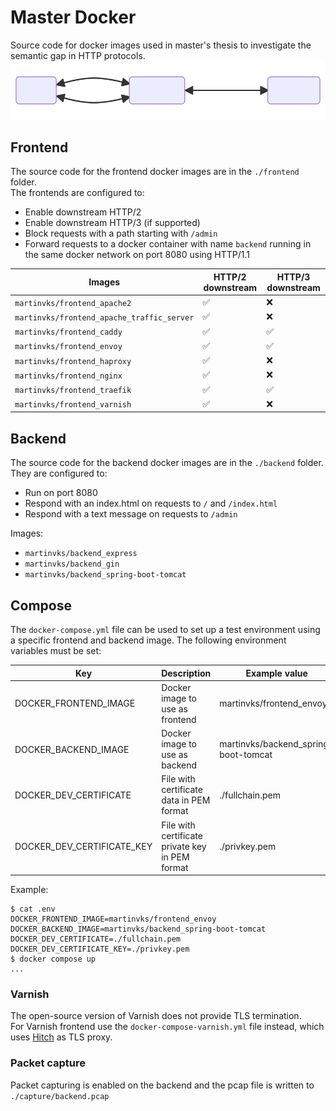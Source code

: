 # Master Docker

Source code for docker images used in master's thesis to investigate the semantic gap in HTTP protocols.
![Flowchart](./flowchart.svg)

## Frontend

The source code for the frontend docker images are in the `./frontend` folder.  
The frontends are configured to:

- Enable downstream HTTP/2
- Enable downstream HTTP/3 (if supported)
- Block requests with a path starting with `/admin`
- Forward requests to a docker container with name `backend` running in the same docker network on port 8080 using
  HTTP/1.1

| Images                                     | HTTP/2 downstream  | HTTP/3 downstream  |
|--------------------------------------------|--------------------|--------------------|
| `martinvks/frontend_apache2`               | :white_check_mark: | :x:                |
| `martinvks/frontend_apache_traffic_server` | :white_check_mark: | :x:                |
| `martinvks/frontend_caddy`                 | :white_check_mark: | :white_check_mark: |
| `martinvks/frontend_envoy`                 | :white_check_mark: | :white_check_mark: |
| `martinvks/frontend_haproxy`               | :white_check_mark: | :x:                |
| `martinvks/frontend_nginx`                 | :white_check_mark: | :x:                |
| `martinvks/frontend_traefik`               | :white_check_mark: | :white_check_mark: |
| `martinvks/frontend_varnish`               | :white_check_mark: | :x:                |

## Backend

The source code for the backend docker images are in the `./backend` folder.  
They are configured to:

- Run on port 8080
- Respond with an index.html on requests to `/` and `/index.html`
- Respond with a text message on requests to `/admin`

Images:
- `martinvks/backend_express`
- `martinvks/backend_gin`
- `martinvks/backend_spring-boot-tomcat`

## Compose

The `docker-compose.yml` file can be used to set up a test environment using a specific frontend and backend image.
The following environment variables must be set:

| Key                        | Description                                     | Example value                        |
|----------------------------|-------------------------------------------------|--------------------------------------|
| DOCKER_FRONTEND_IMAGE      | Docker image to use as frontend                 | martinvks/frontend_envoy             |
| DOCKER_BACKEND_IMAGE       | Docker image to use as backend                  | martinvks/backend_spring-boot-tomcat |
| DOCKER_DEV_CERTIFICATE     | File with certificate data in PEM format        | ./fullchain.pem                      |
| DOCKER_DEV_CERTIFICATE_KEY | File with certificate private key in PEM format | ./privkey.pem                        |

Example:
```
$ cat .env
DOCKER_FRONTEND_IMAGE=martinvks/frontend_envoy
DOCKER_BACKEND_IMAGE=martinvks/backend_spring-boot-tomcat
DOCKER_DEV_CERTIFICATE=./fullchain.pem
DOCKER_DEV_CERTIFICATE_KEY=./privkey.pem
$ docker compose up
...
```

### Varnish

The open-source version of Varnish does not provide TLS termination.  
For Varnish frontend use the `docker-compose-varnish.yml` file instead, which uses
[Hitch](https://www.varnish-software.com/community/hitch/) as TLS proxy.

### Packet capture

Packet capturing is enabled on the backend and the pcap file is written to `./capture/backend.pcap`